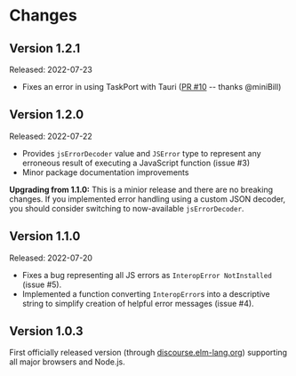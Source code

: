 Changes
=======

## Version 1.2.1

Released: 2022-07-23
* Fixes an error in using TaskPort with Tauri ([PR #10](https://github.com/lobanov/elm-taskport/pull/10) -- thanks @miniBill)

## Version 1.2.0

Released: 2022-07-22
* Provides `jsErrorDecoder` value and `JSError` type to represent any erroneous result of executing a JavaScript function (issue #3)
* Minor package documentation improvements

**Upgrading from 1.1.0:** This is a minior release and there are no breaking changes. If you implemented error handling using a custom JSON decoder, you should consider switching to now-available `jsErrorDecoder`.

## Version 1.1.0

Released: 2022-07-20
* Fixes a bug representing all JS errors as `InteropError NotInstalled` (issue #5).
* Implemented a function converting `InteropError`s into a descriptive string to simplify creation of helpful error messages (issue #4).

## Version 1.0.3

First officially released version (through [discourse.elm-lang.org](https://discourse.elm-lang.org/t/elm-taskport-wrap-calls-to-javascript-functions-in-a-browser-or-node-js-as-elm-tasks/8509/5)) supporting all major browsers and Node.js.
